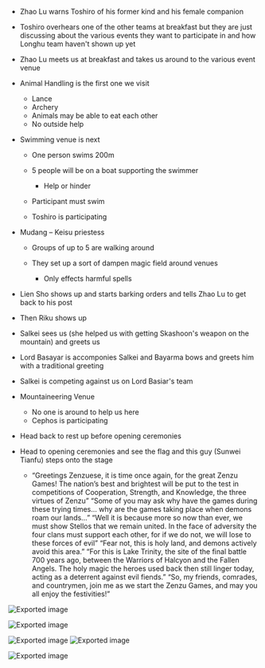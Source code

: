 - Zhao Lu warns Toshiro of his former kind and his female companion
- Toshiro overhears one of the other teams at breakfast but they are just discussing about the various events they want to participate in and how Longhu team haven't shown up yet
- Zhao Lu meets us at breakfast and takes us around to the various event venue
- Animal Handling is the first one we visit
    
    - Lance
    - Archery
    - Animals may be able to eat each other
    - No outside help
- Swimming venue is next
    
    - One person swims 200m
    - 5 people will be on a boat supporting the swimmer
        
        - Help or hinder
    - Participant must swim
    - Toshiro is participating
- Mudang – Keisu priestess
    
    - Groups of up to 5 are walking around
    - They set up a sort of dampen magic field around venues
        
        - Only effects harmful spells
- Lien Sho shows up and starts barking orders and tells Zhao Lu to get back to his post
- Then Riku shows up
- Salkei sees us (she helped us with getting Skashoon's weapon on the mountain) and greets us
- Lord Basayar is accomponies Salkei and Bayarma bows and greets him with a traditional greeting
- Salkei is competing against us on Lord Basiar's team
- Mountaineering Venue
    
    - No one is around to help us here
    - Cephos is participating
- Head back to rest up before opening ceremonies
- Head to opening ceremonies and see the flag and this guy (Sunwei Tianfu) steps onto the stage
    
    - “Greetings Zenzuese, it is time once again, for the great Zenzu Games! The nation’s best and brightest will be put to the test in competitions of Cooperation, Strength, and Knowledge, the three virtues of Zenzu” “Some of you may ask why have the games during these trying times… why are the games taking place when demons roam our lands…” “Well it is because more so now than ever, we must show Stellos that we remain united. In the face of adversity the four clans must support each other, for if we do not, we will lose to these forces of evil” “Fear not, this is holy land, and demons actively avoid this area.” “For this is Lake Trinity, the site of the final battle 700 years ago, between the Warriors of Halcyon and the Fallen Angels. The holy magic the heroes used back then still linger today, acting as a deterrent against evil fiends.” “So, my friends, comrades, and countrymen, join me as we start the Zenzu Games, and may you all enjoy the festivities!”

![Exported image](Exported%20image%2020240830122457-0.png)  

![Exported image](Exported%20image%2020240830122457-1.png)  

![Exported image](Exported%20image%2020240830122457-2.png) ![Exported image](Exported%20image%2020240830122457-3.png)

![Exported image](Exported%20image%2020240830122457-4.png)